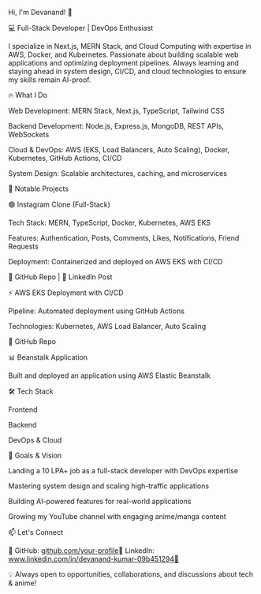 Hi, I'm Devanand! 🚀

💻 Full-Stack Developer | DevOps Enthusiast 

I specialize in Next.js, MERN Stack, and Cloud Computing with expertise in AWS, Docker, and Kubernetes. Passionate about building scalable web applications and optimizing deployment pipelines. Always learning and staying ahead in system design, CI/CD, and cloud technologies to ensure my skills remain AI-proof.

🔥 What I Do

Web Development: MERN Stack, Next.js, TypeScript, Tailwind CSS

Backend Development: Node.js, Express.js, MongoDB, REST APIs, WebSockets

Cloud & DevOps: AWS (EKS, Load Balancers, Auto Scaling), Docker, Kubernetes, GitHub Actions, CI/CD

System Design: Scalable architectures, caching, and microservices

🚀 Notable Projects

🟢 Instagram Clone (Full-Stack)

Tech Stack: MERN, TypeScript, Docker, Kubernetes, AWS EKS

Features: Authentication, Posts, Comments, Likes, Notifications, Friend Requests

Deployment: Containerized and deployed on AWS EKS with CI/CD

🔗 GitHub Repo | 🔗 LinkedIn Post

⚡ AWS EKS Deployment with CI/CD

Pipeline: Automated deployment using GitHub Actions

Technologies: Kubernetes, AWS Load Balancer, Auto Scaling

🔗 GitHub Repo

📊 Beanstalk Application

Built and deployed an application using AWS Elastic Beanstalk

🛠️ Tech Stack

Frontend






Backend





DevOps & Cloud






🎯 Goals & Vision

Landing a 10 LPA+ job as a full-stack developer with DevOps expertise

Mastering system design and scaling high-traffic applications

Building AI-powered features for real-world applications

Growing my YouTube channel with engaging anime/manga content

📫 Let's Connect

🔗 GitHub: [github.com/your-profile](https://github.com/dev9914)🔗 LinkedIn: www.linkedin.com/in/devanand-kumar-09b451294🔗

💡 Always open to opportunities, collaborations, and discussions about tech & anime!

